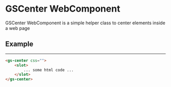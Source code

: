 # GSCenter WebComponent

GSCenter WebComponent is a simple helper class to center elements inside a web page

## Example
---

```html
<gs-center css="">
    <slot>
        ... some html code ...
    </slot>
</gs-center>
```

